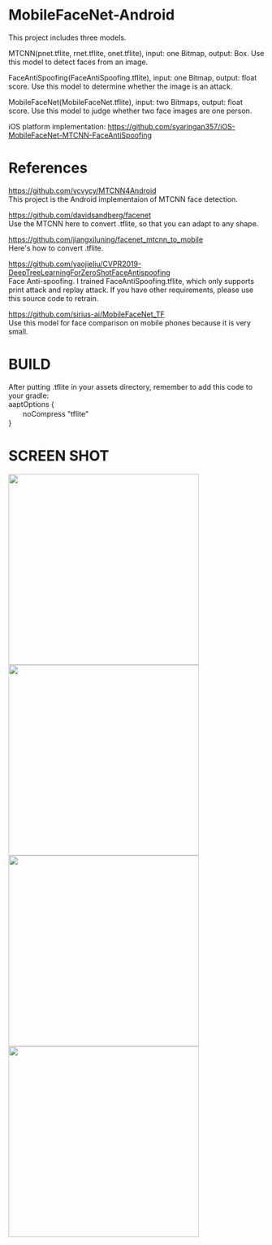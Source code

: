 # MobileFaceNet-Android
This project includes three models.  
  
MTCNN(pnet.tflite, rnet.tflite, onet.tflite), input: one Bitmap, output: Box. Use this model to detect faces from an image.  
  
FaceAntiSpoofing(FaceAntiSpoofing.tflite), input: one Bitmap, output: float score. Use this model to determine whether the image is an attack.  
  
MobileFaceNet(MobileFaceNet.tflite), input: two Bitmaps, output: float score. Use this model to judge whether two face images are one person.  

iOS platform implementation: https://github.com/syaringan357/iOS-MobileFaceNet-MTCNN-FaceAntiSpoofing
  
# References
https://github.com/vcvycy/MTCNN4Android  
This project is the Android implementaion of MTCNN face detection.

https://github.com/davidsandberg/facenet  
Use the MTCNN here to convert .tflite, so that you can adapt to any shape.  
  
https://github.com/jiangxiluning/facenet_mtcnn_to_mobile  
Here's how to convert .tflite.  
  
https://github.com/yaojieliu/CVPR2019-DeepTreeLearningForZeroShotFaceAntispoofing  
Face Anti-spoofing. I trained FaceAntiSpoofing.tflite, which only supports print attack and replay attack. If you have other requirements, please use this source code to retrain.  
  
https://github.com/sirius-ai/MobileFaceNet_TF  
Use this model for face comparison on mobile phones because it is very small.  
  
# BUILD
After putting .tflite in your assets directory, remember to add this code to your gradle:  
aaptOptions {  
　　noCompress "tflite"  
}  
  
# SCREEN SHOT
<img src="https://github.com/syaringan357/Android-MobileFaceNet-MTCNN-FaceAntiSpoofing/blob/master/ScreenShot/Screen_Shot1.png" width=375/>
<img src="https://github.com/syaringan357/Android-MobileFaceNet-MTCNN-FaceAntiSpoofing/blob/master/ScreenShot/Screen_Shot2.png" width=375/>
<img src="https://github.com/syaringan357/Android-MobileFaceNet-MTCNN-FaceAntiSpoofing/blob/master/ScreenShot/Screen_Shot3.png" width=375/>
<img src="https://github.com/syaringan357/Android-MobileFaceNet-MTCNN-FaceAntiSpoofing/blob/master/ScreenShot/Screen_Shot4.png" width=375/>
